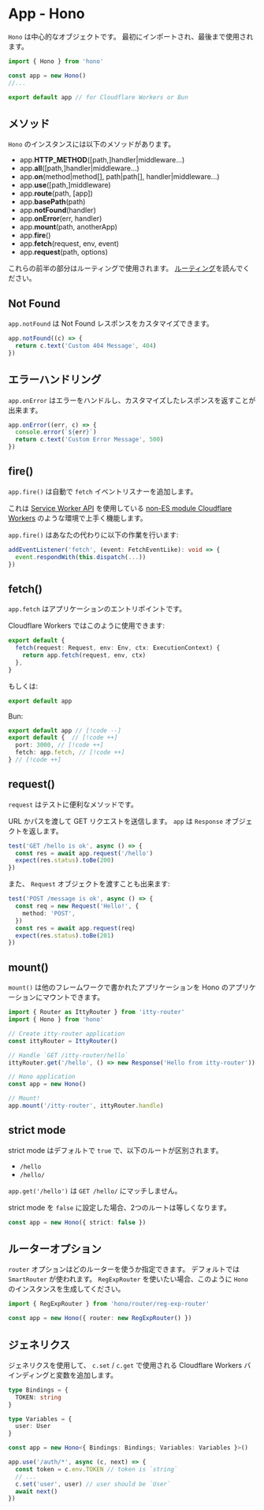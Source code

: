 # App - Hono

`Hono` は中心的なオブジェクトです。
最初にインポートされ、最後まで使用されます。

```ts
import { Hono } from 'hono'

const app = new Hono()
//...

export default app // for Cloudflare Workers or Bun
```

## メソッド

`Hono` のインスタンスには以下のメソッドがあります。

- app.**HTTP_METHOD**(\[path,\]handler|middleware...)
- app.**all**(\[path,\]handler|middleware...)
- app.**on**(method|method[], path|path[], handler|middleware...)
- app.**use**(\[path,\]middleware)
- app.**route**(path, \[app\])
- app.**basePath**(path)
- app.**notFound**(handler)
- app.**onError**(err, handler)
- app.**mount**(path, anotherApp)
- app.**fire**()
- app.**fetch**(request, env, event)
- app.**request**(path, options)

これらの前半の部分はルーティングで使用されます。 [ルーティング](/docs/api/routing)を読んでください。

## Not Found

`app.notFound` は Not Found レスポンスをカスタマイズできます。
```ts
app.notFound((c) => {
  return c.text('Custom 404 Message', 404)
})
```

## エラーハンドリング

`app.onError` はエラーをハンドルし、カスタマイズしたレスポンスを返すことが出来ます。

```ts
app.onError((err, c) => {
  console.error(`${err}`)
  return c.text('Custom Error Message', 500)
})
```

## fire()

`app.fire()` は自動で `fetch` イベントリスナーを追加します。

これは [Service Worker API](https://developer.mozilla.org/en-US/docs/Web/API/Service_Worker_API) を使用している [non-ES module Cloudflare Workers](https://developers.cloudflare.com/workers/reference/migrate-to-module-workers/) のような環境で上手く機能します。

`app.fire()` はあなたの代わりに以下の作業を行います:

```ts
addEventListener('fetch', (event: FetchEventLike): void => {
  event.respondWith(this.dispatch(...))
})
```

## fetch()

`app.fetch` はアプリケーションのエントリポイントです。

Cloudflare Workers ではこのように使用できます:

```ts
export default {
  fetch(request: Request, env: Env, ctx: ExecutionContext) {
    return app.fetch(request, env, ctx)
  },
}
```

もしくは:

```ts
export default app
```

Bun:

<!-- prettier-ignore -->
```ts
export default app // [!code --]
export default {  // [!code ++]
  port: 3000, // [!code ++]
  fetch: app.fetch, // [!code ++]
} // [!code ++]
```

## request()

`request` はテストに便利なメソッドです。

URL かパスを渡して GET リクエストを送信します。
`app` は `Response` オブジェクトを返します。

```ts
test('GET /hello is ok', async () => {
  const res = await app.request('/hello')
  expect(res.status).toBe(200)
})
```

また、 `Request` オブジェクトを渡すことも出来ます:

```ts
test('POST /message is ok', async () => {
  const req = new Request('Hello!', {
    method: 'POST',
  })
  const res = await app.request(req)
  expect(res.status).toBe(201)
})
```

## mount()

`mount()` は他のフレームワークで書かれたアプリケーションを Hono のアプリケーションにマウントできます。

```ts
import { Router as IttyRouter } from 'itty-router'
import { Hono } from 'hono'

// Create itty-router application
const ittyRouter = IttyRouter()

// Handle `GET /itty-router/hello`
ittyRouter.get('/hello', () => new Response('Hello from itty-router'))

// Hono application
const app = new Hono()

// Mount!
app.mount('/itty-router', ittyRouter.handle)
```

## strict mode

strict mode はデフォルトで `true` で、以下のルートが区別されます。

- `/hello`
- `/hello/`

`app.get('/hello')` は `GET /hello/` にマッチしません。

strict mode を `false` に設定した場合、2つのルートは等しくなります。

```ts
const app = new Hono({ strict: false })
```

## ルーターオプション

`router` オプションはどのルーターを使うか指定できます。 デフォルトでは `SmartRouter` が使われます。 `RegExpRouter` を使いたい場合、このように `Hono` のインスタンスを生成してください。

```ts
import { RegExpRouter } from 'hono/router/reg-exp-router'

const app = new Hono({ router: new RegExpRouter() })
```

## ジェネリクス

ジェネリクスを使用して、 `c.set` / `c.get` で使用される Cloudflare Workers バインディングと変数を追加します。

```ts
type Bindings = {
  TOKEN: string
}

type Variables = {
  user: User
}

const app = new Hono<{ Bindings: Bindings; Variables: Variables }>()

app.use('/auth/*', async (c, next) => {
  const token = c.env.TOKEN // token is `string`
  // ...
  c.set('user', user) // user should be `User`
  await next()
})
```
